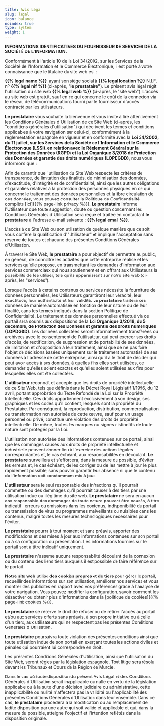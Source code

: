 ```yaml
---
title: Avis Léga
slug: legal
icon: balance
noindex: true
type: system
weight: 1
---
```


**INFORMATIONS IDENTIFICATIVES DU FOURNISSEUR DE SERVICES DE LA SOCIÉTÉ DE L'INFORMATION.**

Conformément à l'article 10 de la Loi 34/2002, sur les Services de la Société de l'Information et le Commerce Électronique, il est porté à votre connaissance que le titulaire du site web est :

**{{% legal name %}}**, ayant son siège social à **{{% legal location %}}** N.I.F. nº **{{% legal nif %}}** (ci-après, **"le prestataire"**). Le présent avis légal régit l'utilisation du site web **{{% legal web %}}** (ci-après, le "site web"). L'accès au site web est gratuit, sauf en ce qui concerne le coût de la connexion via le réseau de télécommunications fourni par le fournisseur d'accès contracté par les utilisateurs.

**Le prestataire** vous souhaite la bienvenue et vous invite à lire attentivement les Conditions Générales d'Utilisation de ce Site Web (ci-après, les "conditions générales d'utilisation") qui décrivent les termes et conditions applicables à votre navigation sur celui-ci, conformément à la réglementation espagnole en vigueur et en conformité avec la **Loi 34/2002, du 11 juillet, sur les Services de la Société de l'Information et le Commerce Électronique (LSSI), en relation avec le Règlement Général sur la Protection des Données (RGPD) et la Loi Organique 3/2018 de Protection des Données et garantie des droits numériques (LOPDGDD)**, nous vous informons que :

Afin de garantir que l'utilisation du Site Web respecte les critères de transparence, de limitation des finalités, de minimisation des données, d'exactitude, d'intégrité et de confidentialité, ainsi que les autres obligations et garanties relatives à la protection des personnes physiques en ce qui concerne le traitement des données personnelles et la libre circulation de ces données, vous pouvez consulter la Politique de Confidentialité complète [ici]({{% page-link privacy %}}). **Le prestataire** informe l'Utilisateur que toute suggestion, doute ou question concernant les Conditions Générales d'Utilisation sera reçue et traitée en contactant **le prestataire** à l'adresse e-mail suivante : **{{% legal email %}}**.

L'accès à ce Site Web ou son utilisation de quelque manière que ce soit vous confère la qualification d'"Utilisateur" et implique l'acceptation sans réserve de toutes et chacune des présentes Conditions Générales d'Utilisation.

À travers le Site Web, **le prestataire** a pour objectif de permettre au public, en général, de connaître les activités que cette entreprise réalise et les services qu'elle propose, en transmettant les demandes d'information aux services commerciaux qui nous soutiennent et en offrant aux Utilisateurs la possibilité de les utiliser, tels qu'ils apparaissent sur notre site web (ci-après, les "services").

Lorsque l'accès à certains contenus ou services nécessite la fourniture de données personnelles, les Utilisateurs garantiront leur véracité, leur exactitude, leur authenticité et leur validité. **Le prestataire** traitera ces données de manière automatisée en fonction de leur nature ou de leur finalité, dans les termes indiqués dans la section Politique de Confidentialité. Le traitement des données personnelles effectué via ce portail sera soumis aux dispositions de la **Loi Organique 3/2018, du 5 décembre, de Protection des Données et garantie des droits numériques (LOPDGDD)**. Les données collectées seront informativement transférées ou archivées avec le consentement de l'utilisateur, qui peut exercer ses droits d'accès, de rectification, de suppression et de portabilité de ses données, de limitation et d'opposition à leur traitement, ainsi que de ne pas faire l'objet de décisions basées uniquement sur le traitement automatisé de ses données à l'adresse de cette entreprise, ainsi qu'il a le droit de décider qui peut avoir accès à ses données, à quelles fins elles sont utilisées, de demander qu'elles soient exactes et qu'elles soient utilisées aux fins pour lesquelles elles ont été collectées.

**L'utilisateur** reconnaît et accepte que les droits de propriété intellectuelle de ce Site Web, tels que définis dans le Décret Royal Législatif 1/1996, du 12 avril, portant approbation du Texte Refondé de la Loi sur la Propriété Intellectuelle. Ces droits appartiennent exclusivement à son design, ses graphiques et les codes qu'il contient, lesquels sont la propriété du Prestataire. Par conséquent, la reproduction, distribution, commercialisation ou transformation non autorisée de cette œuvre, sauf pour un usage personnel ou privé, constitue une violation des droits de propriété intellectuelle. De même, toutes les marques ou signes distinctifs de toute nature sont protégés par la Loi.

L'utilisation non autorisée des informations contenues sur ce portail, ainsi que les dommages causés aux droits de propriété intellectuelle et industrielle peuvent donner lieu à l'exercice des actions légales correspondantes et, le cas échéant, aux responsabilités en découlant. **Le prestataire** surveillera et s'efforcera, dans la mesure du possible, d'éviter les erreurs et, le cas échéant, de les corriger ou de les mettre à jour le plus rapidement possible, sans pouvoir garantir leur absence ni que le contenu de l'information soit constamment mis à jour.

**L'utilisateur** sera le seul responsable des infractions qu'il pourrait commettre ou des dommages qu'il pourrait causer à des tiers par une utilisation indue ou illégitime du site web. **Le prestataire** ne sera en aucun cas responsable des dommages de toute nature pouvant être causés, à titre indicatif : erreurs ou omissions dans les contenus, indisponibilité du portail ou transmission de virus ou programmes malveillants ou nuisibles dans les contenus, malgré toutes les mesures technologiques nécessaires pour l'éviter.

**Le prestataire** pourra à tout moment et sans préavis, apporter des modifications et des mises à jour aux informations contenues sur son portail ou à sa configuration ou présentation. Les informations fournies sur le portail sont à titre indicatif uniquement.

**Le prestataire** n'assume aucune responsabilité découlant de la connexion ou du contenu des liens tiers auxquels il est possible de faire référence sur le portail.

**Notre site web** utilise **des cookies propres et de tiers** pour gérer le portail, recueillir des informations sur son utilisation, améliorer nos services et vous montrer des publicités en rapport avec vos préférences grâce à l'analyse de votre navigation. Vous pouvez modifier la configuration, savoir comment les désactiver ou obtenir plus d'informations dans la [politique de cookies]({{% page-link cookies %}}).

**Le prestataire** se réserve le droit de refuser ou de retirer l'accès au portail et/ou aux services offerts sans préavis, à son propre initiative ou à celle d'un tiers, aux utilisateurs qui ne respectent pas les présentes Conditions Générales d'Utilisation.

**Le prestataire** poursuivra toute violation des présentes conditions ainsi que toute utilisation indue de son portail en exerçant toutes les actions civiles et pénales qui pourraient lui correspondre en droit.

Les présentes Conditions Générales d'Utilisation, ainsi que l'utilisation du Site Web, seront régies par la législation espagnole. Tout litige sera résolu devant les Tribunaux et Cours de la Région de Murcie.

Dans le cas où toute disposition du présent Avis Légal et des Conditions Générales d'Utilisation serait inapplicable ou nulle en vertu de la législation applicable ou à la suite d'une décision judiciaire ou administrative, cette inapplicabilité ou nullité n'affectera pas la validité ou l'applicabilité des présentes Conditions Générales d'Utilisation dans leur ensemble. Dans ce cas, **le prestataire** procédera à la modification ou au remplacement de ladite disposition par une autre qui soit valide et applicable et qui, dans la mesure du possible, atteigne l'objectif et l'intention reflétés dans la disposition originale.
